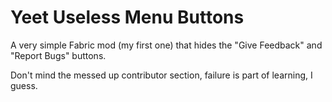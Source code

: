 # Yeet Useless Menu Buttons

A very simple Fabric mod (my first one) that hides the "Give Feedback" and "Report Bugs" buttons.

Don't mind the messed up contributor section, failure is part of learning, I guess.
